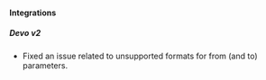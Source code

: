 #### Integrations
##### Devo v2
- Fixed an issue related to unsupported formats for from (and to) parameters.